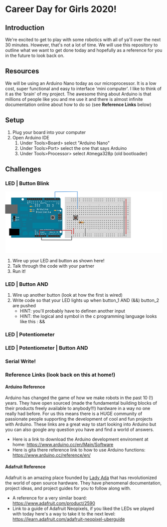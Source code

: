 # Career Day for Girls 2020!

## Introduction
We're excited to get to play with some robotics with all of ya'll over the next 30 minutes. However, that's not a lot of time. We will  use this repository to outline what we want to get done today and hopefully as a reference for you in the future to look back on.

## Resources
We will be using an Arduino Nano today as our microprocessor. It is a low cost, super functional and easy to interface 'mini computer'. I like to think of it as the 'brain' of my project. The awesome thing about Arduino is that millions of people like you and me use it and there is almost infinite documentation online about how to do so (see **Reference Links** below)

## Setup
1. Plug your board into your computer
2. Open Arduino IDE
	1. Under Tools>Board> select "Arduino Nano"
	2. Under Tools>Port> select the one that says Arduino
	3. Under Tools>Processor> select Atmega328p (old bootloader)

## Challenges 

### LED | Button Blink
![image](media/button.png)
1. Wire up your LED and button as shown here!
2. Talk through the code with your partner
3. Run it!

### LED | Button AND
1. Wire up another button (look at how the first is wired)
2. Write code so that your LED lights up when button_1 AND (&&) button_2 are pushed
	* HINT: you'll probably have to definen another input
	* HINT: the logical and symbol in the c programming language looks like this : &&

### LED | Potentiometer

### LED | Potentiometer | Button AND

### Serial Write!


### Reference Links (look back on this at home!)
#### Arduino Reference
Arduino has changed the game of how we make robots in the past 10 (!) years. They have open sourced (made the fundamental building blocks of their products freely available to anybody!!!) hardware in a way no one really had before. For us this means there is a HUGE community of passionate people supporting the development of cool and fun projects with Arduino. These links are a great way to start looking into Arduino but you can also google any question you have and find a world of answers.
* Here is a link to download the Arduino development enviroment at home: https://www.arduino.cc/en/Main/Software
* Here is gita there reference link to how to use Arduino functions: https://www.arduino.cc/reference/en/

#### Adafruit Reference
Adafruit is an amazing place founded by [Lady Ada](https://en.wikipedia.org/wiki/Limor_Fried) that has revolutionized the world of open source hardware. They have phenomenal documentation, project ideas, and project guides for you to follow along with. 
* A reference for a very similar board: https://www.adafruit.com/product/2590
* Link to a guide of Adafruit Neopixels, if you liked the LEDs we played with today here's a way to take it to the next level: https://learn.adafruit.com/adafruit-neopixel-uberguide
